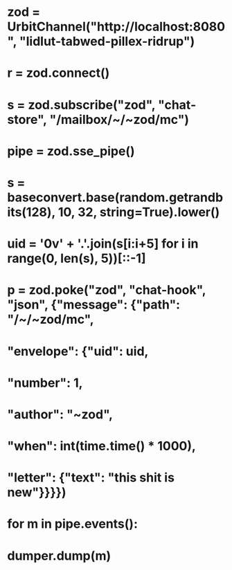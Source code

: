 # zod = UrbitChannel("http://localhost:8080", "lidlut-tabwed-pillex-ridrup")
# r = zod.connect()

# s = zod.subscribe("zod", "chat-store", "/mailbox/~/~zod/mc")

# pipe = zod.sse_pipe()

# s = baseconvert.base(random.getrandbits(128), 10, 32, string=True).lower()
# uid = '0v' + '.'.join(s[i:i+5] for i in range(0, len(s), 5))[::-1]

# p = zod.poke("zod", "chat-hook", "json", {"message": {"path": "/~/~zod/mc",
#                                                       "envelope": {"uid": uid,
#                                                                    "number": 1,
#                                                                    "author": "~zod",
#                                                                    "when": int(time.time() * 1000),
#                                                                    "letter": {"text": "this shit is new"}}}})


# for m in pipe.events():
#   dumper.dump(m)